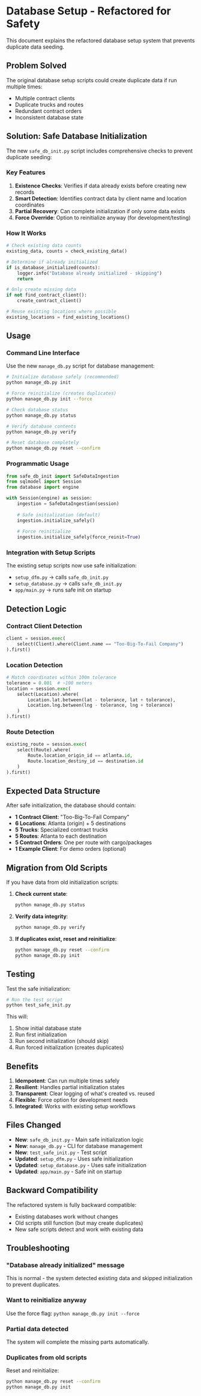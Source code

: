 # Database Setup - Refactored for Safety

This document explains the refactored database setup system that prevents duplicate data seeding.

## Problem Solved

The original database setup scripts could create duplicate data if run multiple times:
- Multiple contract clients
- Duplicate trucks and routes  
- Redundant contract orders
- Inconsistent database state

## Solution: Safe Database Initialization

The new `safe_db_init.py` script includes comprehensive checks to prevent duplicate seeding:

### Key Features

1. **Existence Checks**: Verifies if data already exists before creating new records
2. **Smart Detection**: Identifies contract data by client name and location coordinates
3. **Partial Recovery**: Can complete initialization if only some data exists
4. **Force Override**: Option to reinitialize anyway (for development/testing)

### How It Works

```python
# Check existing data counts
existing_data, counts = check_existing_data()

# Determine if already initialized
if is_database_initialized(counts):
    logger.info("Database already initialized - skipping")
    return

# Only create missing data
if not find_contract_client():
    create_contract_client()

# Reuse existing locations where possible
existing_locations = find_existing_locations()
```

## Usage

### Command Line Interface

Use the new `manage_db.py` script for database management:

```bash
# Initialize database safely (recommended)
python manage_db.py init

# Force reinitialize (creates duplicates)
python manage_db.py init --force

# Check database status
python manage_db.py status

# Verify database contents
python manage_db.py verify

# Reset database completely
python manage_db.py reset --confirm
```

### Programmatic Usage

```python
from safe_db_init import SafeDataIngestion
from sqlmodel import Session
from database import engine

with Session(engine) as session:
    ingestion = SafeDataIngestion(session)
    
    # Safe initialization (default)
    ingestion.initialize_safely()
    
    # Force reinitialize
    ingestion.initialize_safely(force_reinit=True)
```

### Integration with Setup Scripts

The existing setup scripts now use safe initialization:

- `setup_dfm.py` → calls `safe_db_init.py`
- `setup_database.py` → calls `safe_db_init.py`
- `app/main.py` → runs safe init on startup

## Detection Logic

### Contract Client Detection
```python
client = session.exec(
    select(Client).where(Client.name == "Too-Big-To-Fail Company")
).first()
```

### Location Detection
```python
# Match coordinates within 100m tolerance
tolerance = 0.001  # ~100 meters
location = session.exec(
    select(Location).where(
        Location.lat.between(lat - tolerance, lat + tolerance),
        Location.lng.between(lng - tolerance, lng + tolerance)
    )
).first()
```

### Route Detection
```python
existing_route = session.exec(
    select(Route).where(
        Route.location_origin_id == atlanta.id,
        Route.location_destiny_id == destination.id
    )
).first()
```

## Expected Data Structure

After safe initialization, the database should contain:

- **1 Contract Client**: "Too-Big-To-Fail Company"
- **6 Locations**: Atlanta (origin) + 5 destinations
- **5 Trucks**: Specialized contract trucks
- **5 Routes**: Atlanta to each destination
- **5 Contract Orders**: One per route with cargo/packages
- **1 Example Client**: For demo orders (optional)

## Migration from Old Scripts

If you have data from old initialization scripts:

1. **Check current state**:
   ```bash
   python manage_db.py status
   ```

2. **Verify data integrity**:
   ```bash
   python manage_db.py verify
   ```

3. **If duplicates exist, reset and reinitialize**:
   ```bash
   python manage_db.py reset --confirm
   python manage_db.py init
   ```

## Testing

Test the safe initialization:

```bash
# Run the test script
python test_safe_init.py
```

This will:
1. Show initial database state
2. Run first initialization
3. Run second initialization (should skip)
4. Run forced initialization (creates duplicates)

## Benefits

1. **Idempotent**: Can run multiple times safely
2. **Resilient**: Handles partial initialization states
3. **Transparent**: Clear logging of what's created vs. reused
4. **Flexible**: Force option for development needs
5. **Integrated**: Works with existing setup workflows

## Files Changed

- **New**: `safe_db_init.py` - Main safe initialization logic
- **New**: `manage_db.py` - CLI for database management
- **New**: `test_safe_init.py` - Test script
- **Updated**: `setup_dfm.py` - Uses safe initialization
- **Updated**: `setup_database.py` - Uses safe initialization  
- **Updated**: `app/main.py` - Safe init on startup

## Backward Compatibility

The refactored system is fully backward compatible:
- Existing databases work without changes
- Old scripts still function (but may create duplicates)
- New safe scripts detect and work with existing data

## Troubleshooting

### "Database already initialized" message
This is normal - the system detected existing data and skipped initialization to prevent duplicates.

### Want to reinitialize anyway
Use the force flag: `python manage_db.py init --force`

### Partial data detected
The system will complete the missing parts automatically.

### Duplicates from old scripts
Reset and reinitialize:
```bash
python manage_db.py reset --confirm
python manage_db.py init
```